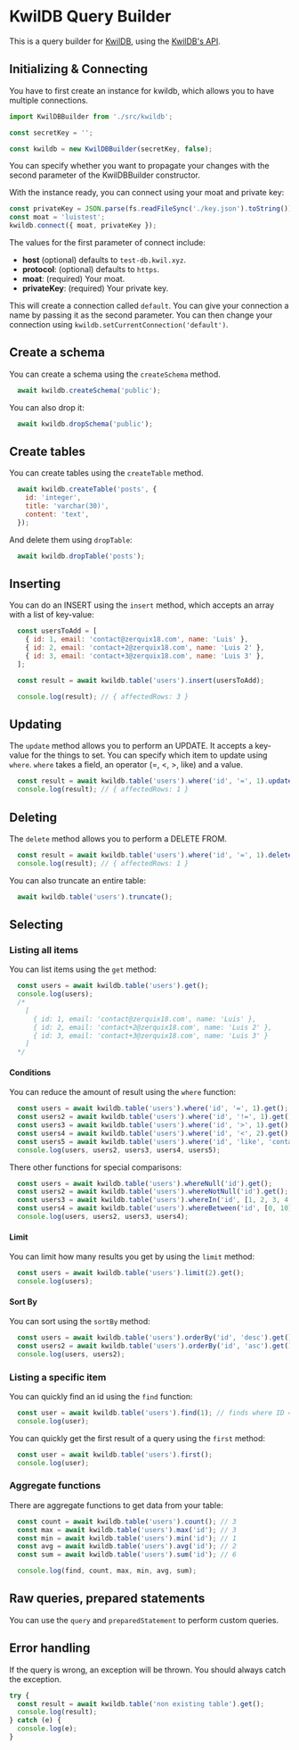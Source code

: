 # KwilDB Query Builder

This is a query builder for [KwilDB](https://kwil.com/), using the [KwilDB's API](https://github.com/kwilteam/kwil_db_api).

## Initializing & Connecting

You have to first create an instance for kwildb, which allows you to have multiple connections.

```javascript
import KwilDBBuilder from './src/kwildb';

const secretKey = '';

const kwildb = new KwilDBBuilder(secretKey, false);
```

You can specify whether you want to propagate your changes with the second parameter of the KwilDBBuilder constructor.

With the instance ready, you can connect using your moat and private key:

```javascript
const privateKey = JSON.parse(fs.readFileSync('./key.json').toString());
const moat = 'luistest';
kwildb.connect({ moat, privateKey });
```

The values for the first parameter of connect include:

* **host** (optional) defaults to `test-db.kwil.xyz`.
* **protocol**: (optional) defaults to `https`.
* **moat**: (required) Your moat.
* **privateKey**: (required) Your private key.

This will create a connection called `default`. You can give your connection a name by passing it as the second parameter. You can then change your connection using `kwildb.setCurrentConnection('default')`.

## Create a schema

You can create a schema using the `createSchema` method.

```javascript
  await kwildb.createSchema('public');
```

You can also drop it:

```javascript
  await kwildb.dropSchema('public');
```

## Create tables

You can create tables using the `createTable` method.

```javascript
  await kwildb.createTable('posts', {
    id: 'integer',
    title: 'varchar(30)',
    content: 'text',
  });
``` 

And delete them using `dropTable`:

```javascript
  await kwildb.dropTable('posts');
```

## Inserting

You can do an INSERT using the `insert` method, which accepts an array with a list of key-value:

```javascript
  const usersToAdd = [
    { id: 1, email: 'contact@zerquix18.com', name: 'Luis' },
    { id: 2, email: 'contact+2@zerquix18.com', name: 'Luis 2' },
    { id: 3, email: 'contact+3@zerquix18.com', name: 'Luis 3' },
  ];

  const result = await kwildb.table('users').insert(usersToAdd);

  console.log(result); // { affectedRows: 3 }
```

## Updating

The `update` method allows you to perform an UPDATE. It accepts a key-value for the things to set. You can specify which item to update using `where`.
`where` takes a field, an operator (=, <, >, like) and a value.

```javascript
  const result = await kwildb.table('users').where('id', '=', 1).update({ name: 'luis!' });
  console.log(result); // { affectedRows: 1 }
```

## Deleting

The `delete` method allows you to perform a DELETE FROM.

```javascript
  const result = await kwildb.table('users').where('id', '=', 1).delete();
  console.log(result); // { affectedRows: 1 }
```

You can also truncate an entire table:

```javascript
  await kwildb.table('users').truncate();
```

## Selecting

### Listing all items

You can list items using the `get` method:

```javascript
  const users = await kwildb.table('users').get();
  console.log(users);
  /*
    [
      { id: 1, email: 'contact@zerquix18.com', name: 'Luis' },
      { id: 2, email: 'contact+2@zerquix18.com', name: 'Luis 2' },
      { id: 3, email: 'contact+3@zerquix18.com', name: 'Luis 3' }
    ]
  */
```

#### Conditions

You can reduce the amount of result using the `where` function:

```javascript
  const users = await kwildb.table('users').where('id', '=', 1).get();
  const users2 = await kwildb.table('users').where('id', '!=', 1).get();
  const users3 = await kwildb.table('users').where('id', '>', 1).get();
  const users4 = await kwildb.table('users').where('id', '<', 2).get();
  const users5 = await kwildb.table('users').where('id', 'like', 'contact%').get();
  console.log(users, users2, users3, users4, users5);
```

There other functions for special comparisons:

```javascript
  const users = await kwildb.table('users').whereNull('id').get();
  const users2 = await kwildb.table('users').whereNotNull('id').get();
  const users3 = await kwildb.table('users').whereIn('id', [1, 2, 3, 4, 5]).get();
  const users4 = await kwildb.table('users').whereBetween('id', [0, 10]).get();
  console.log(users, users2, users3, users4);
```

#### Limit

You can limit how many results you get by using the `limit` method:

```javascript
  const users = await kwildb.table('users').limit(2).get();
  console.log(users);
```

#### Sort By

You can sort using the `sortBy` method:

```javascript
  const users = await kwildb.table('users').orderBy('id', 'desc').get();
  const users2 = await kwildb.table('users').orderBy('id', 'asc').get();
  console.log(users, users2);
``` 

### Listing a specific item

You can quickly find an id using the `find` function:

```javascript
  const user = await kwildb.table('users').find(1); // finds where ID = 1, returns object
  console.log(user);
```

You can quickly get the first result of a query using the `first` method:

```javascript
  const user = await kwildb.table('users').first();
  console.log(user);
``` 


### Aggregate functions

There are aggregate functions to get data from your table:

```javascript
  const count = await kwildb.table('users').count(); // 3
  const max = await kwildb.table('users').max('id'); // 3
  const min = await kwildb.table('users').min('id'); // 1
  const avg = await kwildb.table('users').avg('id'); // 2
  const sum = await kwildb.table('users').sum('id'); // 6

  console.log(find, count, max, min, avg, sum);
```

## Raw queries, prepared statements

You can use the `query` and `preparedStatement` to perform custom queries.

## Error handling

If the query is wrong, an exception will be thrown. You should always catch the exception.

```javascript
try {
  const result = await kwildb.table('non existing table').get();
  console.log(result);
} catch (e) {
  console.log(e);
}
```

